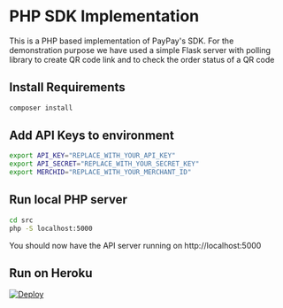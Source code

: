 # PHP SDK Implementation

This is a PHP based implementation of PayPay's SDK. For the demonstration purpose we have used a simple Flask server with polling library to create QR code link and to check the order status of a QR code

## Install Requirements

```sh
composer install
```
## Add API Keys to environment

```sh
export API_KEY="REPLACE_WITH_YOUR_API_KEY"
export API_SECRET="REPLACE_WITH_YOUR_SECRET_KEY" 
export MERCHID="REPLACE_WITH_YOUR_MERCHANT_ID"
```
## Run local PHP server
```sh
cd src
php -S localhost:5000
```
You should now have the API server running on http://localhost:5000

## Run on Heroku
[![Deploy](https://www.herokucdn.com/deploy/button.svg)](https://heroku.com/deploy)